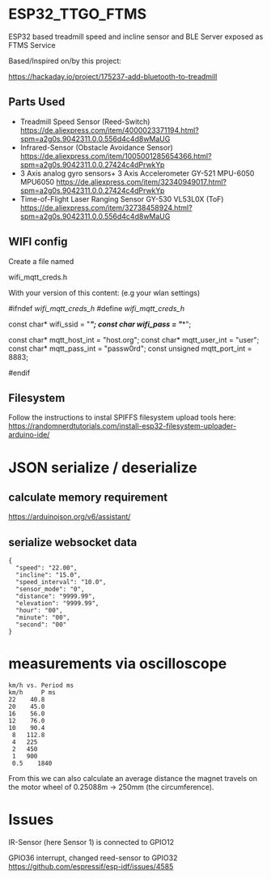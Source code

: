 # ESP32_TTGO_FTMS
ESP32 based treadmill speed and incline sensor and BLE Server exposed as FTMS Service

Based/Inspired on/by this project:

https://hackaday.io/project/175237-add-bluetooth-to-treadmill


## Parts Used
* Treadmill Speed Sensor (Reed-Switch)
  https://de.aliexpress.com/item/4000023371194.html?spm=a2g0s.9042311.0.0.556d4c4d8wMaUG
* Infrared-Sensor (Obstacle Avoidance Sensor)
  https://de.aliexpress.com/item/1005001285654366.html?spm=a2g0s.9042311.0.0.27424c4dPrwkYp
* 3 Axis analog gyro sensors+ 3 Axis Accelerometer GY-521 MPU-6050 MPU6050
  https://de.aliexpress.com/item/32340949017.html?spm=a2g0s.9042311.0.0.27424c4dPrwkYp
* Time-of-Flight Laser Ranging Sensor GY-530 VL53L0X (ToF)
  https://de.aliexpress.com/item/32738458924.html?spm=a2g0s.9042311.0.0.556d4c4d8wMaUG


## WIFI config
Create a file named

wifi_mqtt_creds.h

With your version of this content: (e.g your wlan settings)

#ifndef _wifi_mqtt_creds_h_
#define _wifi_mqtt_creds_h_

const char* wifi_ssid = "****";
const char* wifi_pass = "****";


const char* mqtt_host_int = "host.org";
const char* mqtt_user_int = "user";
const char* mqtt_pass_int = "passw0rd";
const unsigned mqtt_port_int = 8883;

#endif


## Filesystem

Follow the instructions to instal SPIFFS filesystem upload tools here:
https://randomnerdtutorials.com/install-esp32-filesystem-uploader-arduino-ide/


# JSON serialize / deserialize
## calculate memory requirement
https://arduinojson.org/v6/assistant/

## serialize websocket data
```
{
  "speed": "22.00",
  "incline": "15.0",
  "speed_interval": "10.0",
  "sensor_mode": "0",
  "distance": "9999.99",
  "elevation": "9999.99",
  "hour": "00",
  "minute": "00",
  "second": "00"
}
```

# measurements via oscilloscope
```
km/h vs. Period ms
km/h 	 P ms
22	  40.8
20	  45.0
16	  56.0
12	  76.0
10	  90.4
 8	 112.8
 4	 225
 2	 450
 1	 900
 0.5	1840
```

From this we can also calculate an average distance the magnet travels on the motor wheel of 0.25088m -> 250mm (the circumference).


# Issues
IR-Sensor (here Sensor 1) is connected to GPIO12

GPIO36 interrupt, changed reed-sensor to GPIO32
https://github.com/espressif/esp-idf/issues/4585
